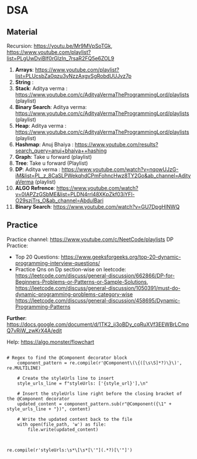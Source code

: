 # DSA



## Material

Recursion: https://youtu.be/Mr9MVpSoTGk, https://www.youtube.com/playlist?list=PLgUwDviBIf0rGlzIn_7rsaR2FQ5e6ZOL9
1. **Arrays**: https://www.youtube.com/playlist?list=PLUcsbZa0qzu3yNzzAxgvSgRobdUUJvz7p
2. **String**  : 
3. **Stack**: Aditya verma : https://www.youtube.com/c/AdityaVermaTheProgrammingLord/playlists (playlist)
4. **Binary Search**: Aditya verma: https://www.youtube.com/c/AdityaVermaTheProgrammingLord/playlists (playlist)
5. **Heap**: Aditya verma : https://www.youtube.com/c/AdityaVermaTheProgrammingLord/playlists (playlist)
6. **Hashmap**: Anuj Bhaiya : https://www.youtube.com/results?search_query=anuj+bhaiya++hashing
7. **Graph**: Take u forward (playlist)
8. **Tree**:  Take u forward (Playlist)
9. **DP**: Aditya verma : https://www.youtube.com/watch?v=nqowUJzG-iM&list=PL_z_8CaSLPWekqhdCPmFohncHwz8TY2Go&ab_channel=AdityaVerma  (playlist)
10. **ALGO Refrence**: https://www.youtube.com/watch?v=0IAPZzGSbME&list=PLDN4rrl48XKpZkf03iYFl-O29szjTrs_O&ab_channel=AbdulBari
11. **Binary Search**: https://www.youtube.com/watch?v=GU7DpgHINWQ



## Practice


Practice channel: https://www.youtube.com/c/NeetCode/playlists
DP Practice:
- Top 20 Questions: https://www.geeksforgeeks.org/top-20-dynamic-programming-interview-questions/
- Practice Qns on Dp section-wise on leetcode:  https://leetcode.com/discuss/general-discussion/662866/DP-for-Beginners-Problems-or-Patterns-or-Sample-Solutions,                                                         https://leetcode.com/discuss/general-discussion/1050391/must-do-dynamic-programming-problems-category-wise
  https://leetcode.com/discuss/general-discussion/458695/Dynamic-Programming-Patterns


**Further**: https://docs.google.com/document/d/1TK2_ij3oBDy_cqRuXVf3EEWBrLCmoQ7vRiW_zwKrX4A/edit

Help: https://algo.monster/flowchart



```

# Regex to find the @Component decorator block
    component_pattern = re.compile(r'@Component\(\{([\s\S]*?)\}\)', re.MULTILINE)

    # Create the styleUrls line to insert
    style_urls_line = f"styleUrls: ['{style_url}'],\n"

    # Insert the styleUrls line right before the closing bracket of the @Component decorator
    updated_content = component_pattern.sub(r"@Component({\1" + style_urls_line + "})", content)

    # Write the updated content back to the file
    with open(file_path, 'w') as file:
        file.write(updated_content)



re.compile(r'styleUrls:\s*\[\s*[\'"](.*?)[\'"]')

```

